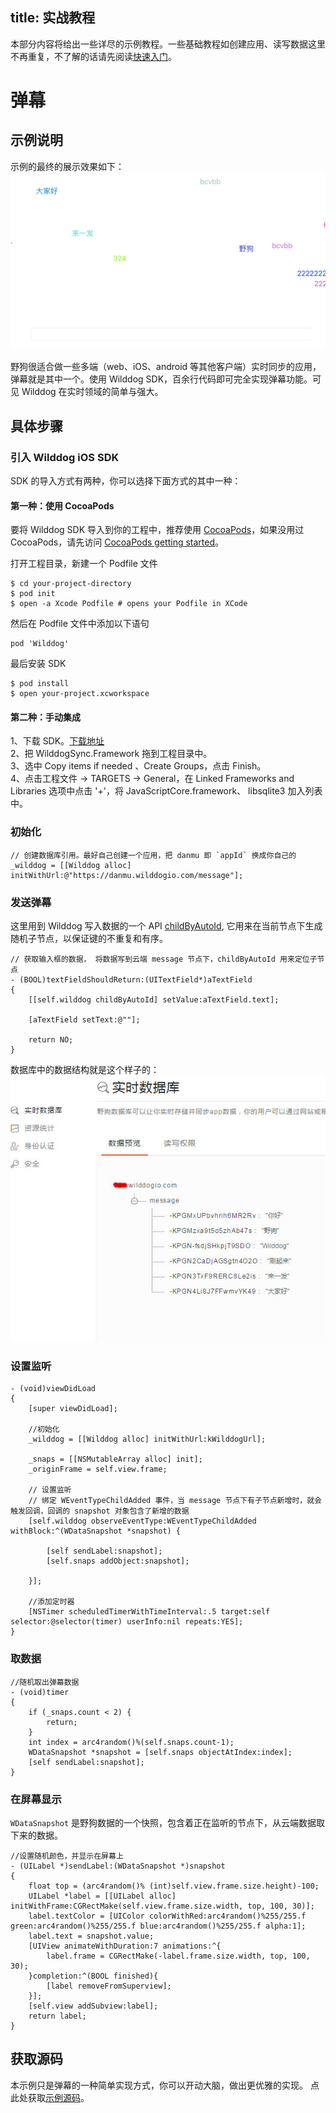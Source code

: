 title: 实战教程
---

本部分内容将给出一些详尽的示例教程。一些基础教程如创建应用、读写数据这里不再重复，不了解的话请先阅读[快速入门](/sync/ios/quickstart.html)。

# 弹幕

## 示例说明
示例的最终的展示效果如下： 
![](display.jpg)

野狗很适合做一些多端（web、iOS、android 等其他客户端）实时同步的应用，弹幕就是其中一个。使用 Wilddog SDK，百余行代码即可完全实现弹幕功能。可见 Wilddog 在实时领域的简单与强大。

## 具体步骤

### 引入 Wilddog iOS SDK 

SDK 的导入方式有两种，你可以选择下面方式的其中一种：

#### 第一种：使用 CocoaPods 
要将 Wilddog SDK 导入到你的工程中，推荐使用 [CocoaPods](https://cocoapods.org/)，如果没用过 CocoaPods，请先访问 [CocoaPods getting started](https://guides.cocoapods.org/using/getting-started.html)。 


打开工程目录，新建一个 Podfile 文件

	$ cd your-project-directory
	$ pod init
	$ open -a Xcode Podfile # opens your Podfile in XCode

然后在 Podfile 文件中添加以下语句

	pod 'Wilddog'
	
最后安装 SDK

	$ pod install
	$ open your-project.xcworkspace
	
#### 第二种：手动集成 

1、下载 SDK。[下载地址](https://cdn.wilddog.com/ios/client/sync/WilddogSync.framework-2.0.0Beta.zip)         
2、把 WilddogSync.Framework 拖到工程目录中。  
3、选中 Copy items if needed 、Create Groups，点击 Finish。  
4、点击工程文件 -> TARGETS -> General，在 Linked Frameworks and Libraries 选项中点击 '+'，将 JavaScriptCore.framework、 libsqlite3 加入列表中。


### 初始化

```
// 创建数据库引用。最好自己创建一个应用，把 danmu 即 `appId` 换成你自己的
_wilddog = [[Wilddog alloc] initWithUrl:@"https://danmu.wilddogio.com/message"];

```

### 发送弹幕
这里用到 Wilddog 写入数据的一个 API [childByAutoId](/sync/ios/guide/save-data.html#用childByAutoId追加新节点), 它用来在当前节点下生成随机子节点，以保证键的不重复和有序。

```
// 获取输入框的数据， 将数据写到云端 message 节点下，childByAutoId 用来定位子节点
- (BOOL)textFieldShouldReturn:(UITextField*)aTextField
{    
    [[self.wilddog childByAutoId] setValue:aTextField.text];
    
    [aTextField setText:@""];
    
    return NO;
}

```
数据库中的数据结构就是这个样子的：
![](data.jpg)

### 设置监听
```
- (void)viewDidLoad 
{
    [super viewDidLoad];
    
    //初始化
    _wilddog = [[Wilddog alloc] initWithUrl:kWilddogUrl];
    
    _snaps = [[NSMutableArray alloc] init];
    _originFrame = self.view.frame;
    
    // 设置监听
    // 绑定 WEventTypeChildAdded 事件，当 message 节点下有子节点新增时，就会触发回调，回调的 snapshot 对象包含了新增的数据
    [self.wilddog observeEventType:WEventTypeChildAdded withBlock:^(WDataSnapshot *snapshot) {
        
        [self sendLabel:snapshot];
        [self.snaps addObject:snapshot];
        
    }];
    
    //添加定时器
    [NSTimer scheduledTimerWithTimeInterval:.5 target:self selector:@selector(timer) userInfo:nil repeats:YES];
}
```

### 取数据
```
//随机取出弹幕数据
- (void)timer
{
    if (_snaps.count < 2) {
        return;
    }
    int index = arc4random()%(self.snaps.count-1);
    WDataSnapshot *snapshot = [self.snaps objectAtIndex:index];
    [self sendLabel:snapshot];
}

```

### 在屏幕显示
`WDataSnapshot` 是野狗数据的一个快照，包含着正在监听的节点下，从云端数据取下来的数据。

```
//设置随机颜色，并显示在屏幕上
- (UILabel *)sendLabel:(WDataSnapshot *)snapshot
{
    float top = (arc4random()% (int)self.view.frame.size.height)-100;
    UILabel *label = [[UILabel alloc] initWithFrame:CGRectMake(self.view.frame.size.width, top, 100, 30)];
    label.textColor = [UIColor colorWithRed:arc4random()%255/255.f green:arc4random()%255/255.f blue:arc4random()%255/255.f alpha:1];
    label.text = snapshot.value;
    [UIView animateWithDuration:7 animations:^{
        label.frame = CGRectMake(-label.frame.size.width, top, 100, 30);
    }completion:^(BOOL finished){
        [label removeFromSuperview];
    }];
    [self.view addSubview:label];
    return label;
}
```


## 获取源码
本示例只是弹幕的一种简单实现方式，你可以开动大脑，做出更优雅的实现。
点此处获取[示例源码](https://github.com/WildDogTeam/demo-ios-danmu)。



